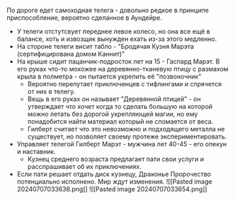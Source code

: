 По дороге едет самоходная телега - довольно редкое в принципе приспособление, вероятно сделанное в Аундейре.
- У телеги отстутсвует переднее левое колесо, но она все ещё в балансе, хоть и извозщик вынужден ехать из-за этого медленно.
- На стороне телеги висит табло - "Бродячая Кузня Марэта (сертифицирована домом Каннит)"
- На крыше сидит пацанчик-подросток лет на 15 - Гаспард Марэт. В его руках что-то мохожее на деревянно-тканевую птицу с размахом крыла в полметра - он пытается укрепить её "позвоночник"
	- Вероятно перепутает приключенцев с тифлингами и спрячется от них в телегу.
	- Вещь в его руках он называет "Деревянной птицей" - он утверждает что хочет когда то сделать большую на которой можно летать без дорогой укрепляющей магии, но ему понадобится найти материал который не сломается от веса.
	- Гилберт считает что это невозможно и подходящего металла не существует, но позволяет своему протеже экспериментировать.
- Управляет телегой Гилберт Марэт - мужчина лет 40-45 - его опекун и наставник. 
	- Кузнец среднего возраста предлагает пати свои услуги и расспрашивает об их приключениях.
- Если пати решает отдать диск кузнецу, Драконье Пророчество потенциально исполнено. Мир ждут изменения.
![[Pasted image 20240707033638.png]] ![[Pasted image 20240707033654.png]]